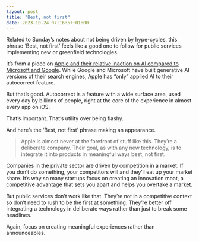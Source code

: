 ```yaml
---
layout: post
title: "Best, not first"
date: 2023-10-24 07:16:57+01:00
---
```


Related to Sunday’s notes about not being driven by hype-cycles, this phrase ‘Best, not first’ feels like a good one to follow for public services implementing new or greenfield technologies. 

It’s from a piece on [Apple and their relative inaction on AI compared to Microsoft and Google](https://daringfireball.net/2023/10/apple_and_ai?utm_source=pocket_saves). While Google and Microsoft have built generative AI versions of their search engines, Apple has “only” applied AI to their autocorrect feature. 

But that’s good. Autocorrect is a feature with a wide surface area, used every day by billions of people, right at the core of the experience in almost every app on iOS. 

That’s important. That’s utility over being flashy. 

And here’s the ‘Best, not first’ phrase making an appearance.

> Apple is almost never at the forefront of stuff like this. They’re a deliberate company. Their goal, as with any new technology, is to integrate it into products in meaningful ways best, not first.

Companies in the private sector are driven by competition in a market. If you don’t do something, your competitors will and they’ll eat up your market share. It’s why so many startups focus on creating an innovation moat, a competitive advantage that sets you apart and helps you overtake a market.

But public services don’t work like that. They’re not in a competitive context so don’t need to rush to be the first at something. They’re better off integrating a technology in deliberate ways rather than just to break some headlines.

Again, focus on creating meaningful experiences rather than announceables.